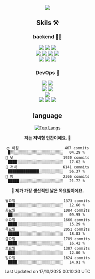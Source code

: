 <div align="center">

<a href="https://hhpluscertificateofcompletion.oopy.io/">
  <img src="https://static.spartacodingclub.kr/hanghae99/plus/completion/badge_black.svg" />
</a>

## Skils ⚒️

### backend 🧑‍💻
  
<img src="https://img.shields.io/badge/Java-FF6600?style=flat-square&logo=buymeacoffee&logoColor=white"/>
<img src="https://img.shields.io/badge/Go-0099FF?style=flat-square&logo=go&logoColor=white"/>
<img src="https://img.shields.io/badge/Kotlin-7F52FF?style=flat-square&logo=kotlin&logoColor=white"/>
  
  
<br />
  
<img src="https://img.shields.io/badge/Spring-339933?style=flat-square&logo=Spring&logoColor=white"/>
<img src="https://img.shields.io/badge/Spring Boot-339933?style=flat-square&logo=Spring Boot&logoColor=white"/>
<img src="https://img.shields.io/badge/Spring Security-339933?style=flat-square&logo=Spring Security&logoColor=white"/>
  
<img src="https://img.shields.io/badge/Spring Data JPA-339933?style=flat-square&logo=Hibernate&logoColor=white"/>

<br />
  
  <img src="https://img.shields.io/badge/mysql-0099FF?style=flat-square&logo=mysql&logoColor=white"/>
  <img src="https://img.shields.io/badge/mariadb-0099FF?style=flat-square&logo=mariadb&logoColor=white"/>
  <img src="https://img.shields.io/badge/mongoDB-47A248?style=flat-square&logo=mongodb&logoColor=white"/>
  
  
### DevOps 🚀
  
  <img src="https://img.shields.io/badge/docker-2496ED?style=flat-square&logo=docker&logoColor=white"/>
  <img src="https://img.shields.io/badge/kubernetes-326CE5?style=flat-square&logo=kubernetes&logoColor=white"/>
  
  <br />
  
  <img src="https://img.shields.io/badge/Github Actions-2088FF?style=flat-square&logo=githubactions&logoColor=white"/>
  <img src="https://img.shields.io/badge/Jenkins-D24939?style=flat-square&logo=jenkins&logoColor=white"/>
  
  
  <br />
  <img src="https://img.shields.io/badge/terraform-7B42BC?style=flat-square&logo=terraform&logoColor=white"/>
  
  <br />
  <img src="https://img.shields.io/badge/Amazon AWS-232F3E?style=flat-square&logo=Amazon AWS&logoColor=white"/>

  <img src="https://img.shields.io/badge/GCP-4285F4?style=flat-square&logo=googlecloud&logoColor=white"/>
  <img src="https://img.shields.io/badge/NCP-03C75A?style=flat-square&logo=naver&logoColor=white"/>
  
  
## language

[![Top Langs](https://github-readme-stats.vercel.app/api/top-langs/?username=zxcv9203&hide=html&exclude_repo=zxcv9203.github.io,golB&theme=grate-gatsby)](https://github.com/zxcv9203/github-readme-stats)
  
<!--START_SECTION:waka-->
**저는 저녁형 인간이에요. 🦉** 

```text
🌞 아침                     467 commits         █░░░░░░░░░░░░░░░░░░░░░░░░   04.29 % 
🌆 낮　                     1920 commits        ████░░░░░░░░░░░░░░░░░░░░░   17.62 % 
🌃 저녁                     6141 commits        ██████████████░░░░░░░░░░░   56.37 % 
🌙 밤　                     2366 commits        █████░░░░░░░░░░░░░░░░░░░░   21.72 % 
```
📅 **제가 가장 생산적인 날은 목요일이에요.** 

```text
월요일                      1373 commits        ███░░░░░░░░░░░░░░░░░░░░░░   12.60 % 
화요일                      1084 commits        ██░░░░░░░░░░░░░░░░░░░░░░░   09.95 % 
수요일                      1666 commits        ████░░░░░░░░░░░░░░░░░░░░░   15.29 % 
목요일                      2051 commits        █████░░░░░░░░░░░░░░░░░░░░   18.83 % 
금요일                      1789 commits        ████░░░░░░░░░░░░░░░░░░░░░   16.42 % 
토요일                      1307 commits        ███░░░░░░░░░░░░░░░░░░░░░░   12.00 % 
일요일                      1624 commits        ████░░░░░░░░░░░░░░░░░░░░░   14.91 % 
```



 Last Updated on 17/10/2025 00:10:30 UTC
<!--END_SECTION:waka-->
  
</div>

